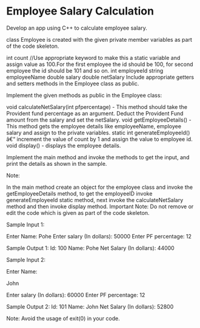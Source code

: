 #  Employee Salary Calculation

Develop an app using C++ to calculate employee salary.


 class Employee is created with the given private member variables as part of the code skeleton.

int count //Use appropriate keyword to make this a static variable and assign value as 100.For the first employee the id should be 100, for second employee the id should be 101 and so on.
int employeeId 
string employeeName
double salary
double netSalary
Include appropriate getters and setters methods in the Employee class as public. 

Implement the given methods as public in the Employee class:

void calculateNetSalary(int pfpercentage)  - This method should take the Provident fund percentage as an argument. Deduct the Provident Fund amount from the salary and set the netSalary. 
void getEmployeeDetails() - This method gets the employee details like employeeName, employee salary and assign to the private variables.
static int generateEmployeeId() â€“ increment the value of count by 1 and assign the value to employee id.
void display() - displays the employee details.

Implement the main method and invoke the methods to get the input, and print the details as shown in the sample. 

Note:

In the main method create an object for the employee class and invoke the getEmployeeDetails method, to get the employeeID invoke generateEmployeeId static method, next invoke the calculateNetSalary method and then invoke display method.
Important Note: Do not remove or edit the code which is given as part of the code skeleton.

Sample Input 1:

Enter Name:
Pohe
Enter salary (In dollars):
50000
Enter PF percentage:
12

Sample Output 1:
Id: 100
Name: Pohe
Net Salary (In dollars): 44000

Sample Input 2:

Enter Name:

John

Enter salary (In dollars):
60000
Enter PF percentage:
12

Sample Output 2:
Id: 101
Name: John
Net Salary (In dollars): 52800

Note: Avoid the usage of exit(0) in your code.  
